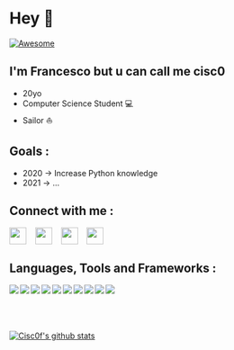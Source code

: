 # Hey 👋

[![Awesome](https://cdn.rawgit.com/sindresorhus/awesome/d7305f38d29fed78fa85652e3a63e154dd8e8829/media/badge.svg)](https://github.com/sindresorhus/awesome)  

## I'm Francesco but u can call me **cisc0** 

* 20yo 
* Computer Science Student 💻
* Sailor ⛵️

## **Goals :**

* 2020 -> Increase Python knowledge
* 2021 -> ...

## **Connect with me :**

<a href="https://www.instagram.com/francescocoacci/" target="blank"><img align="center" src="https://cdn.jsdelivr.net/npm/simple-icons@3.0.1/icons/instagram.svg" height="30" width="30" /></a> &nbsp;&nbsp;
<a href="https://twitter.com/francescocoacci" target="blank"><img align="center" src="https://cdn.jsdelivr.net/npm/simple-icons@3.0.1/icons/twitter.svg" height="30" width="30" /></a> &nbsp;&nbsp;
<a href="https://www.facebook.com/francesco.coacci.54" target="blank"><img align="center" src="https://cdn.jsdelivr.net/npm/simple-icons@3.0.1/icons/facebook.svg" height="30" width="30" /></a> &nbsp;&nbsp;
<a href="mailto:francesco@coacci.it" target="blank"><img align="center" src="https://cdn.jsdelivr.net/npm/simple-icons@3.0.1/icons/mail-dot-ru.svg" height="30" width="30" /></a> &nbsp;&nbsp;


## **Languages, Tools and Frameworks :**
<img align="left" src="https://www.vectorlogo.zone/logos/git-scm/git-scm-ar21.svg" />
<img align="left" src="https://www.vectorlogo.zone/logos/w3_html5/w3_html5-ar21.svg" />
<img align="left" src="https://www.vectorlogo.zone/logos/visualstudio_code/visualstudio_code-ar21.svg" />
<img align="left" src="https://www.vectorlogo.zone/logos/python/python-ar21.svg" />
<img align="left" src="https://www.vectorlogo.zone/logos/nodejs/nodejs-ar21.svg" />
<img align="left" src="https://www.vectorlogo.zone/logos/javascript/javascript-ar21.svg" />
<img align="left" src="https://www.vectorlogo.zone/logos/amazon_aws/amazon_aws-ar21.svg" />
<img align="left" src="https://www.vectorlogo.zone/logos/firebase/firebase-ar21.svg" />
<img align="left" src="https://www.vectorlogo.zone/logos/swift/swift-ar21.svg" />
<img align="left" src="https://www.vectorlogo.zone/logos/electronjs/electronjs-ar21.svg" />

<br />
<br />
<br />
<br />

[![Cisc0f's github stats](https://github-readme-stats.vercel.app/api?username=cisc0f&show_icons=true&theme=vue)](https://github.com/cisc0f/github-readme-stats)
